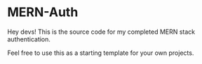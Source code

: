 # MERN-Auth

Hey devs! This is the source code for my completed MERN stack authentication.

Feel free to use this as a starting template for your own projects.
